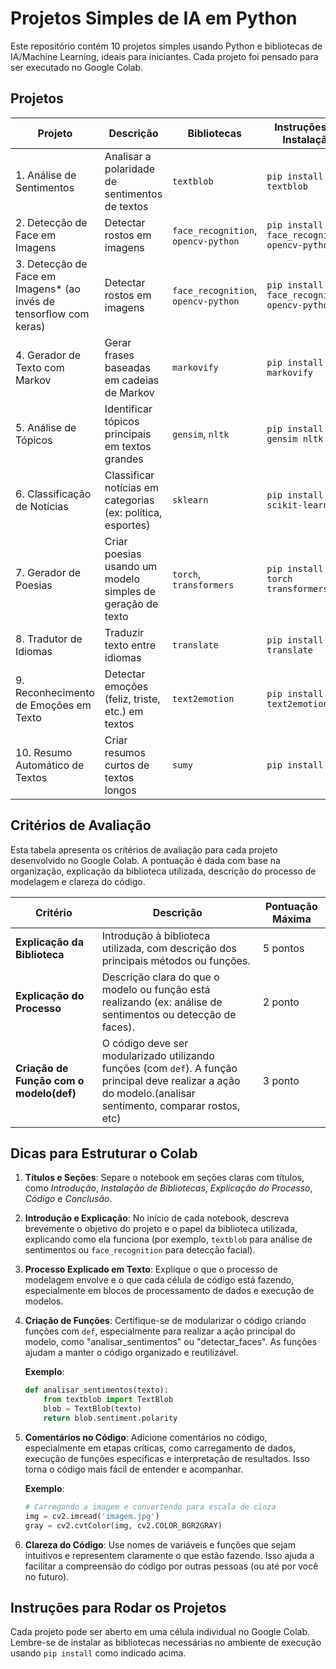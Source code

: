# Projetos Simples de IA em Python

Este repositório contém 10 projetos simples usando Python e bibliotecas de IA/Machine Learning, ideais para iniciantes. Cada projeto foi pensado para ser executado no Google Colab.

## Projetos

| Projeto | Descrição | Bibliotecas | Instruções de Instalação |
| ------- | --------- | ----------- | ------------------------- |
| 1. Análise de Sentimentos | Analisar a polaridade de sentimentos de textos | `textblob` | `pip install textblob` |
| 2. Detecção de Face em Imagens | Detectar rostos em imagens | `face_recognition`, `opencv-python` | `pip install face_recognition opencv-python` |
| 3. Detecção de Face em Imagens* (ao invés de tensorflow com keras) | Detectar rostos em imagens | `face_recognition`, `opencv-python` | `pip install face_recognition opencv-python` |
| 4. Gerador de Texto com Markov | Gerar frases baseadas em cadeias de Markov | `markovify` | `pip install markovify` |
| 5. Análise de Tópicos | Identificar tópicos principais em textos grandes | `gensim`, `nltk` | `pip install gensim nltk` |
| 6. Classificação de Notícias | Classificar notícias em categorias (ex: política, esportes) | `sklearn` | `pip install scikit-learn` |
| 7. Gerador de Poesias | Criar poesias usando um modelo simples de geração de texto | `torch`, `transformers` | `pip install torch transformers` |
| 8. Tradutor de Idiomas | Traduzir texto entre idiomas | `translate` | `pip install translate` |
| 9. Reconhecimento de Emoções em Texto | Detectar emoções (feliz, triste, etc.) em textos | `text2emotion` | `pip install text2emotion` |
| 10. Resumo Automático de Textos | Criar resumos curtos de textos longos | `sumy` | `pip install sumy` |

## Critérios de Avaliação

Esta tabela apresenta os critérios de avaliação para cada projeto desenvolvido no Google Colab. A pontuação é dada com base na organização, explicação da biblioteca utilizada, descrição do processo de modelagem e clareza do código.

| Critério                        | Descrição                                                                                                        | Pontuação Máxima |
| ------------------------------- | ---------------------------------------------------------------------------------------------------------------- | ---------------- |
| **Explicação da Biblioteca**    | Introdução à biblioteca utilizada, com descrição dos principais métodos ou funções.                             | 5 pontos        |
| **Explicação do Processo**      | Descrição clara do que o modelo ou função está realizando (ex: análise de sentimentos ou detecção de faces).    | 2 ponto          |
| **Criação de Função com o modelo(def)**     | O código deve ser modularizado utilizando funções (com `def`). A função principal deve realizar a ação do modelo.(analisar sentimento, comparar rostos, etc) | 3 ponto          |

## Dicas para Estruturar o Colab

1. **Títulos e Seções**: Separe o notebook em seções claras com títulos, como *Introdução*, *Instalação de Bibliotecas*, *Explicação do Processo*, *Código* e *Conclusão*.

2. **Introdução e Explicação**: No início de cada notebook, descreva brevemente o objetivo do projeto e o papel da biblioteca utilizada, explicando como ela funciona (por exemplo, `textblob` para análise de sentimentos ou `face_recognition` para detecção facial).

3. **Processo Explicado em Texto**: Explique o que o processo de modelagem envolve e o que cada célula de código está fazendo, especialmente em blocos de processamento de dados e execução de modelos.

4. **Criação de Funções**: Certifique-se de modularizar o código criando funções com `def`, especialmente para realizar a ação principal do modelo, como "analisar_sentimentos" ou "detectar_faces". As funções ajudam a manter o código organizado e reutilizável.

    **Exemplo**:
    ```python
    def analisar_sentimentos(texto):
        from textblob import TextBlob
        blob = TextBlob(texto)
        return blob.sentiment.polarity
    ```

5. **Comentários no Código**: Adicione comentários no código, especialmente em etapas críticas, como carregamento de dados, execução de funções específicas e interpretação de resultados. Isso torna o código mais fácil de entender e acompanhar.

    **Exemplo**:
    ```python
    # Carregando a imagem e convertendo para escala de cinza
    img = cv2.imread('imagem.jpg')
    gray = cv2.cvtColor(img, cv2.COLOR_BGR2GRAY)
    ```

6. **Clareza do Código**: Use nomes de variáveis e funções que sejam intuitivos e representem claramente o que estão fazendo. Isso ajuda a facilitar a compreensão do código por outras pessoas (ou até por você no futuro).

## Instruções para Rodar os Projetos

Cada projeto pode ser aberto em uma célula individual no Google Colab. Lembre-se de instalar as bibliotecas necessárias no ambiente de execução usando `pip install` como indicado acima.
